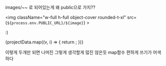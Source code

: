 images/~~ 로 되어있는게 왜 public으로 가지??

<img
className="w-full h-full object-cover rounded-t-xl"
src={`${process.env.PUBLIC_URL}/${image}`} ></img>

:)

{projectData.map((v, i) => {
return <PortfolioCard title={v.title} desc={v.desc} image={v.image} />;
})}

이렇게 두개만 되면 나머진 그렇게 생각할게 많진 않은듯
map함수 편하게 쓰기가 어색하다
